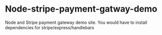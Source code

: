 # Node-stripe-payment-gatway-demo
Node and Stripe payment gateway demo site. You would have to install dependencies for stripe/express/handlebars
